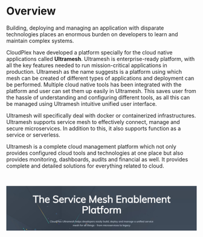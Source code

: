 # Overview

Building, deploying and managing an application with disparate technologies places an enormous burden on developers to learn and maintain complex systems. 

CloudPlex have developed a platform specially for the cloud native applications called **Ultramesh**. Ultramesh is enterprise-ready platform, with all the key features needed to run mission-critical applications in production. Ultramesh as the name suggests is a platform using which mesh can be created of different types of applications and deployment can be performed. Multiple cloud native tools has been integrated with the platform and user can set them up easily in Ultramesh. This saves user from the hassle of understanding and configuring different tools, as all this can be managed using Ultramesh intuitive unified user interface.

Ultramesh will specifically deal with docker or containerized infrastructures. Ultramesh supports service mesh to effectively connect, manage and secure microservices. In addition to this, it also supports function as a service or serverless. 

Ultramesh is a complete cloud management platform which not only provides configured cloud tools and technologies at one place but also provides monitoring, dashboards, audits and financial as well. It provides complete and detailed solutions for everything related to cloud.

</br>

![1](images\1.jpg)

